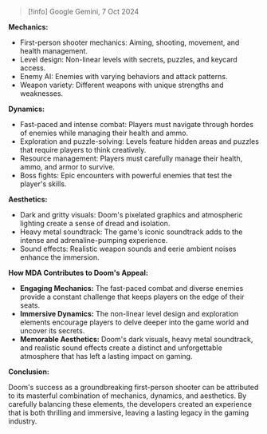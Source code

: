 > [!info] Google Gemini, 7 Oct 2024


**Mechanics:**

- First-person shooter mechanics: Aiming, shooting, movement, and health management.
- Level design: Non-linear levels with secrets, puzzles, and keycard access.
- Enemy AI: Enemies with varying behaviors and attack patterns.
- Weapon variety: Different weapons with unique strengths and weaknesses.

**Dynamics:**

- Fast-paced and intense combat: Players must navigate through hordes of enemies while managing their health and ammo.
- Exploration and puzzle-solving: Levels feature hidden areas and puzzles that require players to think creatively.
- Resource management: Players must carefully manage their health, ammo, and armor to survive.
- Boss fights: Epic encounters with powerful enemies that test the player's skills.

**Aesthetics:**

- Dark and gritty visuals: Doom's pixelated graphics and atmospheric lighting create a sense of dread and isolation.
- Heavy metal soundtrack: The game's iconic soundtrack adds to the intense and adrenaline-pumping experience.
- Sound effects: Realistic weapon sounds and eerie ambient noises enhance the immersion.

**How MDA Contributes to Doom's Appeal:**

- **Engaging Mechanics:** The fast-paced combat and diverse enemies provide a constant challenge that keeps players on the edge of their seats.
- **Immersive Dynamics:** The non-linear level design and exploration elements encourage players to delve deeper into the game world and uncover its secrets.
- **Memorable Aesthetics:** Doom's dark visuals, heavy metal soundtrack, and realistic sound effects create a distinct and unforgettable atmosphere that has left a lasting impact on gaming.

**Conclusion:**

Doom's success as a groundbreaking first-person shooter can be attributed to its masterful combination of mechanics, dynamics, and aesthetics. By carefully balancing these elements, the developers created an experience that is both thrilling and immersive, leaving a lasting legacy in the gaming industry.